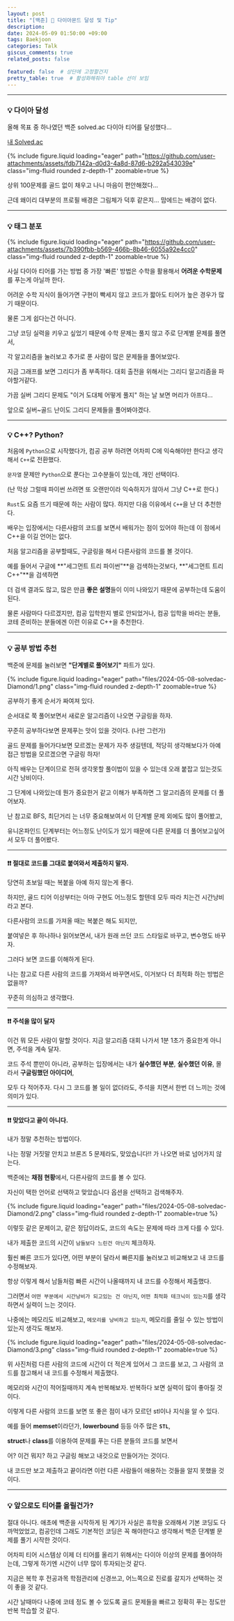 ```yaml
---
layout: post
title: "[백준] 💎 다이아몬드 달성 및 Tip"
description:
date: 2024-05-09 01:50:00 +09:00
tags: Baekjoon
categories: Talk
giscus_comments: true
related_posts: false

featured: false  # 상단에 고정할건지
pretty_table: true  # 활성화해줘야 table 선이 보임
---
```



---

### 💡 다이아 달성



올해 목표 중 하나였던 백준 solved.ac 다이아 티어를 달성했다...

[내 Solved.ac](https://solved.ac/profile/hoonably)

{% include figure.liquid loading="eager" path="https://github.com/user-attachments/assets/fdb7142a-d0d3-4a8d-87d6-b292a543039e" class="img-fluid rounded z-depth-1" zoomable=true %}

상위 100문제를 골드 없이 채우고 나니 마음이 편안해졌다...

근데 왜이리 대부분의 프로필 배경은 그림체가 덕후 같은지... 맘에드는 배경이 없다.

---

### 💡 태그 분포

{% include figure.liquid loading="eager" path="https://github.com/user-attachments/assets/7b390fbb-b569-466b-8b46-6055a92e4cc0" class="img-fluid rounded z-depth-1" zoomable=true %}

사실 다이아 티어를 가는 방법 중 가장 '빠른' 방법은 수학을 활용해서 **어려운 수학문제**를 푸는게 아닐까 한다.

어려운 수학 지식이 들어가면 구현이 빡세지 않고 코드가 짧아도 티어가 높은 경우가 많기 때문이다.

물론 그게 쉽다는건 아니다.



그냥 코딩 실력을 키우고 싶었기 때문에 수학 문제는 풀지 않고 주로 단계별 문제를 풀면서,

각 알고리즘을 눌러보고 추가로 푼 사람이 많은 문제들을 풀어보았다.


지금 그래프를 보면 그리디가 좀 부족하다. 대회 출전을 위해서는 그리디 알고리즘을 파야할거같다.

가끔 실버 그리디 문제도 "이거 도대체 어떻게 풀지" 하는 날 보면 머리가 아프다...

앞으로 실버~골드 난이도 그리디 문제들을 풀어봐야겠다.




---

### 💡 C++? Python?



처음에 `Python`으로 시작했다가, 컴공 공부 하려면 어차피 C에 익숙해야만 한다고 생각해서 `C++`로 전환했다.

`문자열` 문제만 `Python`으로 푼다는 고수분들이 있는데, 개인 선택이다.

(난 막상 그럴때 파이썬 쓰려면 또 오랜만이라 익숙하지가 않아서 그냥 C++로 한다.)


`Rust`도 요즘 뜨기 때문에 하는 사람이 많다. 하지만 다음 이유에서 `C++`을 난 더 추천한다.


배우는 입장에서는 다른사람의 코드를 보면서 배워가는 점이 있어야 하는데 이 점에서 C++을 이길 언어는 없다.

처음 알고리즘을 공부할때도, 구글링을 해서 다른사람의 코드를 볼 것이다.

예를 들어서 구글에 **"세그먼트 트리 파이썬"**을 검색하는것보다, **"세그먼트 트리 C++"**을 검색하면 

더 검색 결과도 많고, 많은 만큼 **좋은 설명**들이 이미 나와있기 때문에 공부하는데 도움이 된다.


물론 사람마다 다르겠지만, 컴공 입학한지 별로 안되었거나, 컴공 입학을 바라는 분들, 코테 준비하는 분들에겐 이런 이유로 C++을 추천한다.




---

### 💡 공부 방법 추천



백준에 문제를 눌러보면 **"단계별로 풀어보기"** 파트가 있다.

{% include figure.liquid loading="eager" path="files/2024-05-08-solvedac-Diamond/1.png" class="img-fluid rounded z-depth-1" zoomable=true %}

공부하기 좋게 순서가 짜여져 있다.

순서대로 쭉 풀어보면서 새로운 알고리즘이 나오면 구글링을 하자.

꾸준히 공부하다보면 문제푸는 맛이 있을 것이다. (나만 그런가)

골드 문제를 들어가다보면 모르겠는 문제가 자주 생길텐데, 적당히 생각해보다가 아예 접근 방법을 모르겠으면 구글링 하자!

아직 배우는 단계이므로 전혀 생각못할 풀이법이 있을 수 있는데 오래 붙잡고 있는것도 시간 낭비이다.


그 단계에 나와있는데 뭔가 중요한거 같고 이해가 부족하면 그 알고리즘의 문제를 더 풀어보자.

난 참고로 BFS, 최단거리 는 너무 중요해보여서 이 단계별 문제 외에도 많이 풀어봤고, 

유니온파인드 단계부터는 어느정도 난이도가 있기 때문에 다른 문제를 더 풀어보고싶어서 모두 더 풀어봤다.


---

#### ❗❗ 절대로 코드를 그대로 붙여와서 제출하지 말자.

당연히 초보일 때는 복붙을 아예 하지 않는게 좋다.

하지만, 골드 티어 이상부터는 아마 구현도 어느정도 할텐데 모두 따라 치는건 시간낭비라고 본다.

다른사람의 코드를 가져올 때는 복붙은 해도 되지만, 

붙여넣은 후 하나하나 읽어보면서, 내가 원래 쓰던 코드 스타일로 바꾸고, 변수명도 바꾸자. 

그러다 보면 코드를 이해하게 된다.


나는 참고로 다른 사람의 코드를 가져와서 바꾸면서도, 이거보다 더 최적화 하는 방법은 없을까? 

꾸준히 의심하고 생각했다.


---

#### ❗❗ 주석을 많이 달자

이건 뭐 모든 사람이 말할 것이다. 지금 알고리즘 대회 나가서 1분 1초가 중요한게 아니면, 주석을 계속 달자.

코드 주석 뿐만이 아니라, 공부하는 입장에서는 내가 **실수했던 부분**, **실수했던 이유**, 몰라서 **구글링했던 아이디어**,

모두 다 적어주자. 다시 그 코드를 볼 일이 없더라도, 주석을 치면서 한번 더 느끼는 것에 의미가 있다.


---

#### ❗❗ 맞았다고 끝이 아니다.

내가 정말 추천하는 방법이다. 

나는 정말 거짓말 안치고 브론즈 5 문제라도, 맞았습니다!! 가 나오면 바로 넘어가지 않는다.

백준에는 **채점 현황**에서, 다른사람의 코드를 볼 수 있다. 

자신이 택한 언어로 선택하고 맞았습니다 옵션을 선택하고 검색해주자.

{% include figure.liquid loading="eager" path="files/2024-05-08-solvedac-Diamond/2.png" class="img-fluid rounded z-depth-1" zoomable=true %} 

이렇듯 같은 문제이고,  같은 정답이라도, 코드의 속도는 문제에 따라 크게 다를 수 있다.

내가 제출한 코드의 시간이 `남들보다 느린건 아닌지` 체크하자.

훨씬 빠른 코드가 있다면, 어떤 부분이 달라서 빠른지를 눌러보고 비교해보고 내 코드를 수정해보자.

항상 이렇게 해서 남들처럼 빠른 시간이 나올때까지 내 코드를 수정해서 제출했다.

그러면서 `어떤 부분에서 시간낭비가 되고있는 건 아닌지`, `어떤 최적화 테크닉이 있는지`를 생각하면서 실력이 느는 것이다.

나중에는 메모리도 비교해보고, `메모리를 낭비하고 있는지`, 메모리를 줄일 수 있는 방법이 있는지 생각도 해보자.

{% include figure.liquid loading="eager" path="files/2024-05-08-solvedac-Diamond/3.png" class="img-fluid rounded z-depth-1" zoomable=true %} 

위 사진처럼 다른 사람의 코드에 시간이 더 적은게 있어서 그 코드를 보고, 그 사람의 코드를 참고해서 내 코드를 수정해서 제출했다.

메모리와 시간이 적어질때까지 계속 반복해보자. 반복하다 보면 실력이 많이 좋아질 것이다.


이렇게 다른 사람의 코드를 보면 또 좋은 점이 내가 모르던 stl이나 지식을 알 수 있다.

예를 들어 **memset**이라던가, **lowerbound** 등등 아주 많은 **`STL`**,

**struct**나 **class**를 이용하여 문제를 푸는 다른 분들의 코드를 보면서

어? 이건 뭐지? 하고 구글링 해보고 내것으로 만들어가는 것이다.

내 코드만 보고 제출하고 끝이라면 이런 다른 사람들이 애용하는 것들을 알지 못했을 것이다.




---

### 💡 앞으로도 티어를 올릴건가?



절대 아니다. 애초에 백준을 시작하게 된 계기가 사실은 휴학을 오래해서 기본 코딩도 다 까먹었었고, 컴공인데 그래도 기본적인 코딩은 꼭 해야한다고 생각해서 백준 단계별 문제를 풀기 시작한 것이다.

어차피 티어 시스템상 이제 더 티어를 올리기 위해서는 다이아 이상의 문제를 풀어야하는데, 그렇게 하기엔 시간이 너무 많이 투자되는것 같다.

지금은 복학 후 전공과목 학점관리에 신경쓰고, 어느쪽으로 진로를 갈지가 선택하는 것이 좋을 것 같다.

시간 날때마다 나중에 코테 정도 볼 수 있도록 골드 문제들을 빠르고 정확히 푸는 정도만 반복 학습할 것 같다.
